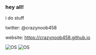 ### hey all!

i do stuff

twitter: @crazynoob458

website: https://crazynoob458.github.io

![OS](https://img.shields.io/badge/OS-Arch-blue) ![OS](https://img.shields.io/badge/OS-MacOS-blue)
